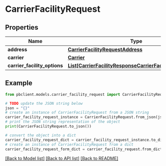 # CarrierFacilityRequest


## Properties

Name | Type | Description | Notes
------------ | ------------- | ------------- | -------------
**address** | [**CarrierFacilityRequestAddress**](CarrierFacilityRequestAddress.md) |  | [optional] 
**carrier** | [**Carrier**](Carrier.md) |  | [optional] 
**carrier_facility_options** | [**List[CarrierFacilityResponseCarrierFacilityOptionsInner]**](CarrierFacilityResponseCarrierFacilityOptionsInner.md) |  | [optional] 

## Example

```python
from pbclient.models.carrier_facility_request import CarrierFacilityRequest

# TODO update the JSON string below
json = "{}"
# create an instance of CarrierFacilityRequest from a JSON string
carrier_facility_request_instance = CarrierFacilityRequest.from_json(json)
# print the JSON string representation of the object
print(CarrierFacilityRequest.to_json())

# convert the object into a dict
carrier_facility_request_dict = carrier_facility_request_instance.to_dict()
# create an instance of CarrierFacilityRequest from a dict
carrier_facility_request_form_dict = carrier_facility_request.from_dict(carrier_facility_request_dict)
```
[[Back to Model list]](../README.md#documentation-for-models) [[Back to API list]](../README.md#documentation-for-api-endpoints) [[Back to README]](../README.md)


